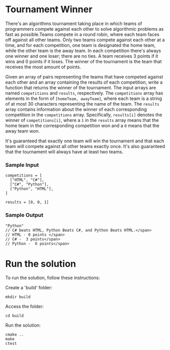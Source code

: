 # Tournament Winner

There's an algorithms tournament taking place in which teams of programmers compete against each other to solve algorithmic problems as fast as possible.Teams compete in a round robin, where each team faces off against all other teams. Only two teams compete against each other at a time, and for each competition, one team is designated the home team, while the other team is the away team. In each competition there's always one winner and one loser; there are no ties. A team receives 3 points if it wins and 0 points if it loses. The winner of the tournament is the team that receives the most amount of points.

Given an array of pairs representing the teams that have competed against each other and an array containing the results of each competition, write a function that returns the winner of the tournament. The input arrays are named `competitions` and `results`, respectively. The `competitions` array has elements in the form of `[homeTeam, awayTeam]`, where each team is a string of at most 30 characters representing the name of the team. The `results` array contains information about the winner of each corresponding competition in the `competitions` array. Specifically, `results[i]` denotes the winner of `competitions[i]`, where a `1` in the `results` array means that the home team in the corresponding competition won and a `0` means that the away team won.

It's guaranteed that exactly one team will win the tournament and that each team will compete against all other teams exactly once. It's also guaranteed that the tournament will always have at least two teams.

### Sample Input
```
competitions = [
  ["HTML", "C#"],
  ["C#", "Python"],
  ["Python", "HTML"],
]
```
```
results = [0, 0, 1]
```

### Sample Output
```
"Python"
// C# beats HTML, Python Beats C#, and Python Beats HTML.</span>
// HTML - 0 points </span>
// C# -  3 points</span>
// Python -  6 points</span>
```

# Run the solution
To run the solution, follow these instructions:

Create a 'build' folder:
```
mkdir build
```

Access the folder:
```
cd build
```

Run the solution:
```
cmake ..
make
ctest
```

